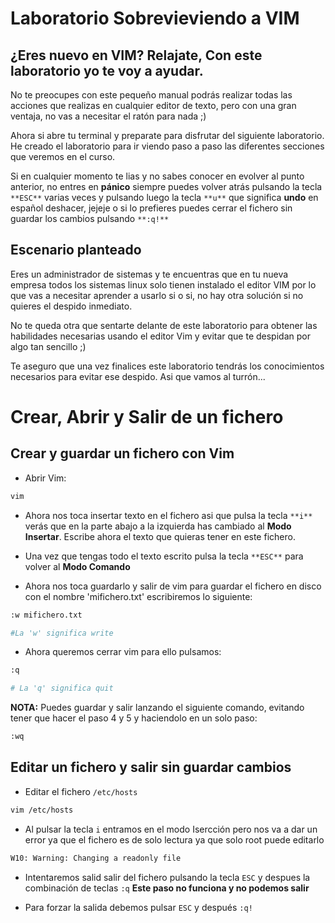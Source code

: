# Laboratorio Sobrevieviendo a VIM

## ¿Eres nuevo en VIM? Relajate, Con este laboratorio yo te voy a ayudar. 
No te preocupes con este pequeño manual podrás realizar todas las acciones que realizas en cualquier editor de texto, pero con una gran ventaja, no vas a necesitar el ratón para nada ;)

Ahora si abre tu terminal y preparate para disfrutar del siguiente laboratorio.
He creado el laboratorio para ir viendo paso a paso las diferentes secciones que veremos en el curso.

Si en cualquier momento te lias y no sabes conocer en evolver al punto anterior, no entres en **pánico** siempre puedes volver atrás pulsando la tecla ```**ESC**``` varias veces y pulsando luego la tecla ```**u**``` que significa **undo** en español deshacer, jejeje o si lo prefieres puedes cerrar el fichero sin guardar los cambios pulsando ```**:q!**```

## Escenario planteado

Eres un administrador de sistemas y te encuentras que en tu nueva empresa todos los sistemas linux solo tienen instalado el editor VIM por lo que vas a necesitar aprender a usarlo si o si, no hay otra solución si no quieres el despido inmediato.

No te queda otra que sentarte delante de este laboratorio para obtener las habilidades necesarias usando el editor Vim y evitar que te despidan por algo tan sencillo ;)

Te aseguro que una vez finalices este laboratorio tendrás los conocimientos necesarios para evitar ese despido. Asi que vamos al turrón...

# Crear, Abrir y Salir de un fichero

## Crear y guardar un fichero con Vim

- Abrir Vim:

```bash
vim
```

- Ahora nos toca insertar texto en el fichero asi que pulsa la tecla ```**i**``` verás que en la parte abajo a la izquierda has cambiado al **Modo Insertar**. Escribe ahora el texto que quieras tener en este fichero.

- Una vez que tengas todo el texto escrito pulsa la tecla ```**ESC**``` para volver al **Modo Comando**
- Ahora nos toca guardarlo y salir de vim para guardar el fichero en disco con el nombre 'mifichero.txt' escribiremos lo siguiente:
```bash
:w mifichero.txt

#La 'w' significa write
```

- Ahora queremos cerrar vim para ello pulsamos:
```bash
:q

# La 'q' significa quit
```

**NOTA:** Puedes guardar y salir lanzando el siguiente comando, evitando tener que hacer el paso 4 y 5 y haciendolo en un solo paso:
```bash
:wq
```

## Editar un fichero y salir sin guardar cambios

- Editar el fichero ```/etc/hosts ```
```bash
vim /etc/hosts
```
- Al pulsar la tecla ```i``` entramos en el modo Isercción pero nos va a dar un error ya que el fichero es de solo lectura ya que solo root puede editarlo
```bash
W10: Warning: Changing a readonly file
```
- Intentaremos salid salir del fichero pulsando la tecla ```ESC``` y despues la combinación de teclas ```:q``` **Este paso no funciona y no podemos salir**

- Para forzar la salida debemos pulsar ```ESC``` y después ```:q!```



